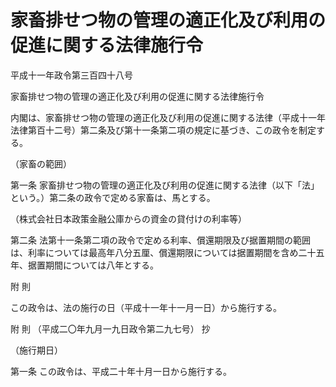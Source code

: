 # 家畜排せつ物の管理の適正化及び利用の促進に関する法律施行令

平成十一年政令第三百四十八号

家畜排せつ物の管理の適正化及び利用の促進に関する法律施行令

内閣は、家畜排せつ物の管理の適正化及び利用の促進に関する法律（平成十一年法律第百十二号）第二条及び第十一条第二項の規定に基づき、この政令を制定する。

（家畜の範囲）

第一条 家畜排せつ物の管理の適正化及び利用の促進に関する法律（以下「法」という。）第二条の政令で定める家畜は、馬とする。

（株式会社日本政策金融公庫からの資金の貸付けの利率等）

第二条 法第十一条第二項の政令で定める利率、償還期限及び据置期間の範囲は、利率については最高年八分五厘、償還期限については据置期間を含め二十五年、据置期間については八年とする。

附 則

この政令は、法の施行の日（平成十一年十一月一日）から施行する。

附 則 （平成二〇年九月一九日政令第二九七号） 抄

（施行期日）

第一条 この政令は、平成二十年十月一日から施行する。
